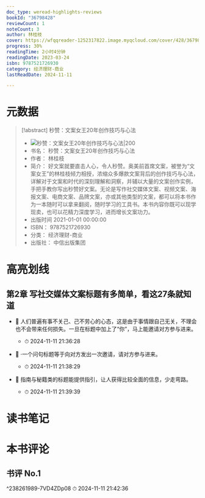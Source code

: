 ```yaml
---
doc_type: weread-highlights-reviews
bookId: "36798428"
reviewCount: 1
noteCount: 3
author: 林桂枝
cover: https://wfqqreader-1252317822.image.myqcloud.com/cover/428/36798428/t6_36798428.jpg
progress: 30%
readingTime: 2小时4分钟
readingDate: 2023-03-24
isbn: 9787521726930
category: 经济理财-商业
lastReadDate: 2024-11-11

---
```

# 元数据
> [!abstract] 秒赞：文案女王20年创作技巧与心法
> - ![ 秒赞：文案女王20年创作技巧与心法|200](https://wfqqreader-1252317822.image.myqcloud.com/cover/428/36798428/t6_36798428.jpg)
> - 书名： 秒赞：文案女王20年创作技巧与心法
> - 作者： 林桂枝
> - 简介： 好文案就要直击人心，令人秒赞。奥美前首席文案，被誉为“文案女王”的林桂枝倾力相授，浓缩众多爆款文案背后的创作技巧与心法，详解对于文案和时代的深刻理解和洞察，并辅以大量的文案创作实例，手把手教你写出秒赞好文案。无论是写作社交媒体文案、视频文案、海报文案、电商文案、品牌文案，亦或其他类型的文案，都可以将本书作为一本随时可以拿来翻阅，随时学习的工具书。本书内容你既可以现学现卖，也可以花精力深度学习，进而增长文案功力。
> - 出版时间 2021-01-01 00:00:00
> - ISBN： 9787521726930
> - 分类： 经济理财-商业
> - 出版社： 中信出版集团

# 高亮划线

## 第2章 写社交媒体文案标题有多简单，看这27条就知道


- 📌 人们普遍有事不关己、己不劳心的心态，这是由于事情跟自己无关，不理会也不会带来任何损失。一旦在标题中加上了“你”，马上能邀请对方参与进来。 
    - ⏱ 2024-11-11 21:36:28 

- 📌 ·一个问句标题等于向对方发出一次邀请，请对方参与进来。 
    - ⏱ 2024-11-11 21:38:29 

- 📌 指南与秘籍类的标题能提供指引，让人获得比较全面的信息，少走弯路。 
    - ⏱ 2024-11-11 21:39:39 

# 读书笔记


# 本书评论


## 书评 No.1 
 ^238261989-7VD4ZDp08
⏱ 2024-11-11 21:42:36
